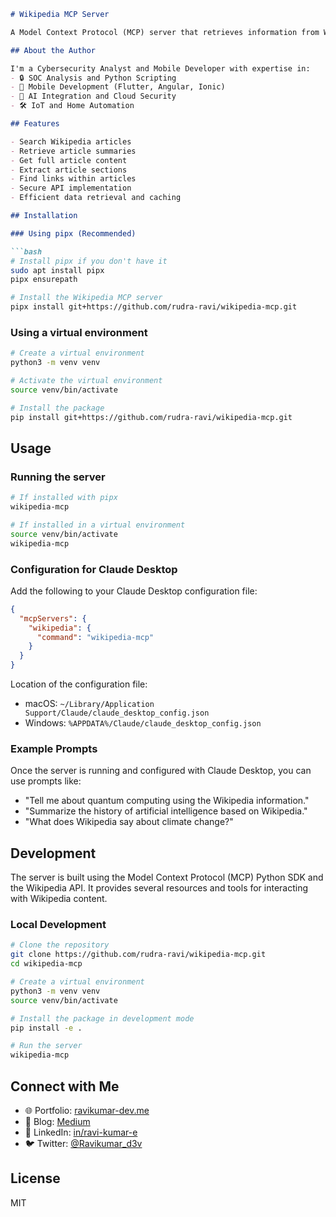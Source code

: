 ```markdown
# Wikipedia MCP Server

A Model Context Protocol (MCP) server that retrieves information from Wikipedia to provide context to LLMs. Built by [Ravikumar E](https://github.com/Rudra-ravi), a Cybersecurity Analyst and Full-stack Developer specializing in Python development and AI integration.

## About the Author

I'm a Cybersecurity Analyst and Mobile Developer with expertise in:
- 🔒 SOC Analysis and Python Scripting
- 📱 Mobile Development (Flutter, Angular, Ionic)
- 🤖 AI Integration and Cloud Security
- 🛠️ IoT and Home Automation

## Features

- Search Wikipedia articles
- Retrieve article summaries
- Get full article content
- Extract article sections
- Find links within articles
- Secure API implementation
- Efficient data retrieval and caching

## Installation

### Using pipx (Recommended)

```bash
# Install pipx if you don't have it
sudo apt install pipx
pipx ensurepath

# Install the Wikipedia MCP server
pipx install git+https://github.com/rudra-ravi/wikipedia-mcp.git
```

### Using a virtual environment

```bash
# Create a virtual environment
python3 -m venv venv

# Activate the virtual environment
source venv/bin/activate

# Install the package
pip install git+https://github.com/rudra-ravi/wikipedia-mcp.git
```

## Usage

### Running the server

```bash
# If installed with pipx
wikipedia-mcp

# If installed in a virtual environment
source venv/bin/activate
wikipedia-mcp
```

### Configuration for Claude Desktop

Add the following to your Claude Desktop configuration file:

```json
{
  "mcpServers": {
    "wikipedia": {
      "command": "wikipedia-mcp"
    }
  }
}
```

Location of the configuration file:
- macOS: `~/Library/Application Support/Claude/claude_desktop_config.json`
- Windows: `%APPDATA%/Claude/claude_desktop_config.json`

### Example Prompts

Once the server is running and configured with Claude Desktop, you can use prompts like:

- "Tell me about quantum computing using the Wikipedia information."
- "Summarize the history of artificial intelligence based on Wikipedia."
- "What does Wikipedia say about climate change?"

## Development

The server is built using the Model Context Protocol (MCP) Python SDK and the Wikipedia API. It provides several resources and tools for interacting with Wikipedia content.

### Local Development

```bash
# Clone the repository
git clone https://github.com/rudra-ravi/wikipedia-mcp.git
cd wikipedia-mcp

# Create a virtual environment
python3 -m venv venv
source venv/bin/activate

# Install the package in development mode
pip install -e .

# Run the server
wikipedia-mcp
```

## Connect with Me

- 🌐 Portfolio: [ravikumar-dev.me](https://ravikumar-dev.me)
- 📝 Blog: [Medium](https://medium.com/@Ravikumar-e)
- 💼 LinkedIn: [in/ravi-kumar-e](https://linkedin.com/in/ravi-kumar-e)
- 🐦 Twitter: [@Ravikumar_d3v](https://twitter.com/Ravikumar_d3v)

## License

MIT
```